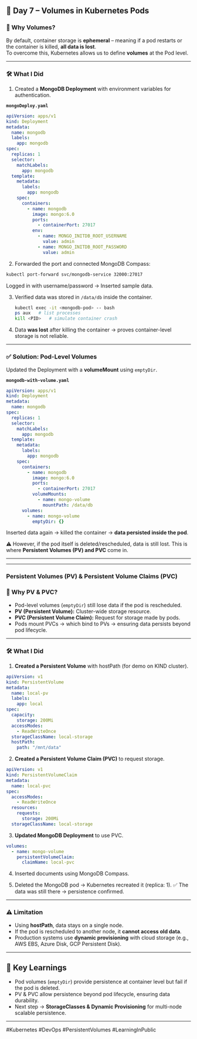 
## 🚀 Day 7 – Volumes in Kubernetes Pods

### 🔹 Why Volumes?
By default, container storage is **ephemeral** – meaning if a pod restarts or the container is killed, **all data is lost**.  
To overcome this, Kubernetes allows us to define **volumes** at the Pod level.

---

### 🛠️ What I Did
1. Created a **MongoDB Deployment** with environment variables for authentication.  

**`mongoDeploy.yaml`**
```yaml
apiVersion: apps/v1
kind: Deployment
metadata:
  name: mongodb
  labels:
    app: mongodb
spec:
  replicas: 1
  selector:
    matchLabels:
      app: mongodb
  template:
    metadata:
      labels:
        app: mongodb
    spec:
      containers:
        - name: mongodb
          image: mongo:6.0
          ports:
            - containerPort: 27017
          env:
            - name: MONGO_INITDB_ROOT_USERNAME
              value: admin
            - name: MONGO_INITDB_ROOT_PASSWORD
              value: admin
````
2. Forwarded the port and connected MongoDB Compass:

```bash
kubectl port-forward svc/mongodb-service 32000:27017
```

   Logged in with username/password → Inserted sample data.

3. Verified data was stored in `/data/db` inside the container.

   ```bash
   kubectl exec -it <mongodb-pod> -- bash
   ps aux   # list processes
   kill <PID>   # simulate container crash
   ```

4. Data **was lost** after killing the container → proves container-level storage is not reliable.

---

### ✅ Solution: Pod-Level Volumes

Updated the Deployment with a **volumeMount** using `emptyDir`.

**`mongodb-with-volume.yaml`**

```yaml
apiVersion: apps/v1
kind: Deployment
metadata:
  name: mongodb
spec:
  replicas: 1
  selector:
    matchLabels:
      app: mongodb
  template:
    metadata:
      labels:
        app: mongodb
    spec:
      containers:
        - name: mongodb
          image: mongo:6.0
          ports:
            - containerPort: 27017
          volumeMounts:
            - name: mongo-volume
              mountPath: /data/db
      volumes:
        - name: mongo-volume
          emptyDir: {}
```

Inserted data again → killed the container → **data persisted inside the pod**.

⚠️ However, if the pod itself is deleted/rescheduled, data is still lost.
This is where **Persistent Volumes (PV) and PVC** come in.

---

---

### Persistent Volumes (PV) & Persistent Volume Claims (PVC)

### 🔹 Why PV & PVC?

* Pod-level volumes (`emptyDir`) still lose data if the pod is rescheduled.
* **PV (Persistent Volume):** Cluster-wide storage resource.
* **PVC (Persistent Volume Claim):** Request for storage made by pods.
* Pods mount PVCs → which bind to PVs → ensuring data persists beyond pod lifecycle.

---

### 🛠️ What I Did

1. **Created a Persistent Volume** with hostPath (for demo on KIND cluster).

```yaml
apiVersion: v1
kind: PersistentVolume
metadata:
  name: local-pv
  labels:
    app: local
spec:
  capacity:
    storage: 200Mi
  accessModes:
    - ReadWriteOnce
  storageClassName: local-storage
  hostPath:
    path: "/mnt/data"
```

2. **Created a Persistent Volume Claim (PVC)** to request storage.

```yaml
apiVersion: v1
kind: PersistentVolumeClaim
metadata:
  name: local-pvc
spec:
  accessModes:
    - ReadWriteOnce
  resources:
    requests:
      storage: 200Mi
  storageClassName: local-storage
```

3. **Updated MongoDB Deployment** to use PVC.

```yaml
volumes:
  - name: mongo-volume
    persistentVolumeClaim:
      claimName: local-pvc
```

4. Inserted documents using MongoDB Compass.

5. Deleted the MongoDB pod → Kubernetes recreated it (replica: 1).
   ✅ The data was still there → persistence confirmed.

---

### ⚠️ Limitation

* Using **hostPath**, data stays on a single node.
* If the pod is rescheduled to another node, it **cannot access old data**.
* Production systems use **dynamic provisioning** with cloud storage (e.g., AWS EBS, Azure Disk, GCP Persistent Disk).

---

## 📌 Key Learnings

* Pod volumes (`emptyDir`) provide persistence at container level but fail if the pod is deleted.
* PV & PVC allow persistence beyond pod lifecycle, ensuring data durability.
* Next step → **StorageClasses & Dynamic Provisioning** for multi-node scalable persistence.

---

\#Kubernetes #DevOps #PersistentVolumes #LearningInPublic


